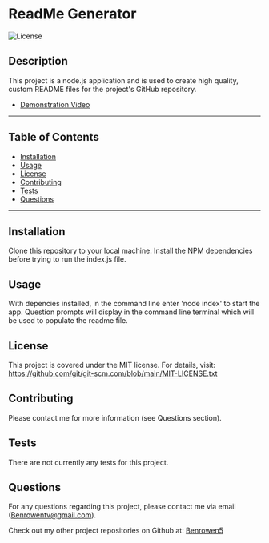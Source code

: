 # ReadMe Generator
  ![License](https://img.shields.io/badge/license-MIT-blue)
  
  ## Description
  This project is a node.js application and is used to create high quality, custom README files for the project's GitHub repository.

  * [Demonstration Video](https://watch.screencastify.com/v/SEr8CtmX2IzoylK41y36)
  
  ***************************************************************
  ## Table of Contents
* [Installation](#installation)
* [Usage](#usage)
* [License](#license)
* [Contributing](#contributing)
* [Tests](#tests)
* [Questions](#questions)
***************************************************************
## Installation
Clone this repository to your local machine. Install the NPM dependencies before trying to run the index.js file.
  
## Usage
  With depencies installed, in the command line enter 'node index' to start the app. Question prompts will display in the command line terminal which will be used to populate the readme file.
  
## License
  This project is covered under the MIT license. 
      For details, visit: https://github.com/git/git-scm.com/blob/main/MIT-LICENSE.txt
  
## Contributing
  Please contact me for more information (see Questions section).

## Tests
  There are not currently any tests for this project.

## Questions
  For any questions regarding this project, please contact me via email (Benrowentv@gmail.com).

  Check out my other project repositories on Github at: [Benrowen5](https://www.github.com/Benrowen5)
